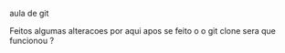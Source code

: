 aula de git


Feitos algumas alteracoes por aqui apos se feito o o git clone sera que funcionou ?


